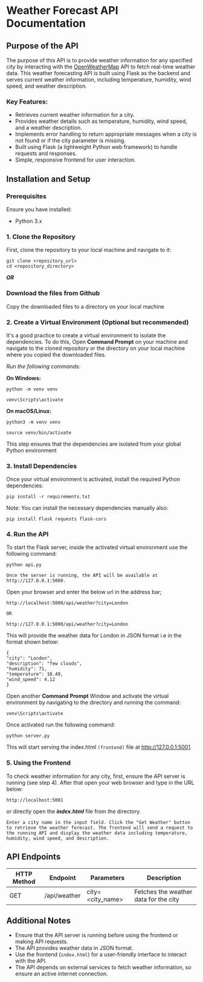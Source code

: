 # Weather Forecast API Documentation

## Purpose of the API

The purpose of this API is to provide weather information for any specified city by interacting with the [OpenWeatherMap](www.openweathermap.org) API to fetch real-time weather data. This weather forecasting API is built using Flask as the backend and serves current weather information, including temperature, humidity, wind speed, and weather description.

### Key Features:

* Retrieves current weather information for a city.
* Provides weather details such as temperature, humidity, wind speed, and a weather description.
* Implements error handling to return appropriate messages when a city is not found or if the city parameter is missing.
* Built using Flask (a lightweight Python web framework) to handle requests and responses.
* Simple, responsive frontend for user interaction.


## Installation and Setup

### Prerequisites

Ensure you have installed:
+ Python 3.x

### 1. Clone the Repository
First, clone the repository to your local machine and navigate to it:

    git clone <repository_url>
    cd <repository_directory>


***OR*** 

### Download the files from Github
Copy the downloaded files to a directory on your local machine

### 2. Create a Virtual Environment (Optional but recommended)
It's a good practice to create a virtual environment to isolate the dependencies. To do this, Open **Command Prompt** on your machine and  navigate to the cloned repository or the directory on your local machine where you copied the downloaded files.

*Run the following commands:*

**On Windows:**

    python -m venv venv

    venv\Scripts\activate

**On macOS/Linux:**

    python3 -m venv venv

    source venv/bin/activate

This step ensures that the dependencies are isolated from your global Python environment

### 3. Install Dependencies
Once your virtual environment is activated, install the required Python dependencies:
    
    pip install -r requirements.txt

Note: You can install the necessary dependencies manually also:

    pip install Flask requests flask-cors


### 4. Run the API 
To start the Flask server, inside the activated virtual environment use the following command:

    python api.py

`Once the server is running, the API will be available at http://127.0.0.1:5000.`

Open your browser and enter the below url in the address bar;
    
    http://localhost:5000/api/weather?city=London
    
    OR
    
    http://127.0.0.1:5000/api/weather?city=London

This will provide the weather data for London in JSON format i.e in the format shown below:

    {
    "city": "London",
    "description": "few clouds",
    "humidity": 71,
    "temperature": 10.49,
    "wind_speed": 4.12
    }

Open another **Command Prompt** Window and activate the virtual environment by navigating to the directory and running the command:

    venv\Scripts\activate

Once activated run the following command:

    python server.py

This will start serving the index.html `(frontend)` file at http://127.0.0.1:5001. 

### 5. Using the Frontend
To check weather information for any city, first, ensure the API server is running (see step 4). 
After that open your web browser and type in the URL below: 

    http://localhost:5001

or directly open the ***index.html*** file from the directory.

`Enter a city name in the input field.
Click the "Get Weather" button to retrieve the weather forecast.
The frontend will send a request to the running API and display the weather data including temperature, humidity, wind speed, and description.`


## API Endpoints

| HTTP Method | Endpoint      | Parameters        | Description                         |
|-------------|---------------|-------------------|-------------------------------------|
| GET         | /api/weather  | city=<city_name>  | Fetches the weather data for the city |

## Additional Notes

- Ensure that the API server is running before using the frontend or making API requests.
- The API provides weather data in JSON format.
- Use the frontend (`index.html`) for a user-friendly interface to interact with the API.
- The API depends on external services to fetch weather information, so ensure an active internet connection.






